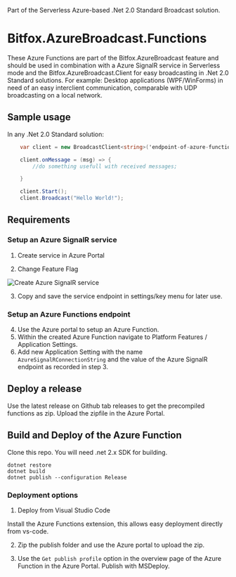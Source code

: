 
Part of the Serverless Azure-based .Net 2.0 Standard Broadcast solution.

# Bitfox.AzureBroadcast.Functions 

These Azure Functions are part of the Bitfox.AzureBroadcast feature and should be used in combination with a Azure SignalR service in Serverless mode and the Bitfox.AzureBroadcast.Client for easy broadcasting in .Net 2.0 Standard solutions. For example: Desktop applications (WPF/WinForms) in need of an easy interclient communication, comparable with UDP broadcasting on a local network.

## Sample usage

In any .Net 2.0 Standard solution:

``` csharp
    var client = new BroadcastClient<string>('endpoint-of-azure-functions');

    client.onMessage = (msg) => { 
        //do something usefull with received messages;

    }

    client.Start();
    client.Broadcast("Hello World!");

```` 

## Requirements

### Setup an Azure SignalR service

1. Create service in Azure Portal

2. Change Feature Flag 

![](doc/FeatureFlags.png "Create Azure SignalR service")

3. Copy and save the service endpoint in settings/key menu for later use.

### Setup an Azure Functions endpoint

4. Use the Azure portal to setup an Azure Function.
5. Within the created Azure Function navigate to Platform Features / Application Settings. 
6. Add new Application Setting with the name `AzureSignalRConnectionString` and the value of the Azure SignalR endpoint as recorded in step 3. 


## Deploy a release

Use the latest release on Github tab releases to get the precompiled functions as zip. 
Upload the zipfile in the Azure Portal.


## Build and Deploy of the Azure Function

Clone this repo. You will need .net 2.x SDK for building.

```
dotnet restore
dotnet build
dotnet publish --configuration Release
``` 

### Deployment options

1. Deploy from Visual Studio Code

Install the Azure Functions extension, this allows easy deployment directly from vs-code.

2. Zip the publish folder and use the Azure portal to upload the zip. 

3. Use the `Get publish profile` option in the overview page of the Azure Function in the Azure Portal. Publish with MSDeploy.



